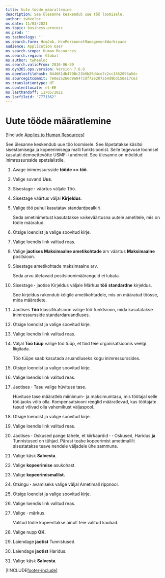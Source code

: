 ```yaml
---
title: Uute tööde määratlemine
description: See ülesanne keskendub uue töö loomisele.
author: twheeloc
ms.date: 11/03/2021
ms.topic: business-process
ms.prod: ''
ms.technology: ''
ms.search.form: HcmJob, HcmPersonnelManagementWorkspace
audience: Application User
ms.search.scope: Human Resources
ms.search.region: Global
ms.author: twheeloc
ms.search.validFrom: 2016-06-30
ms.dyn365.ops.version: Version 7.0.0
ms.openlocfilehash: 844661db4798c23b0b25d4ce7c2cc1862893a5dc
ms.sourcegitcommit: 7e0e2a266d9a9473df72e207554d9bd150e17ce3
ms.translationtype: HT
ms.contentlocale: et-EE
ms.lasthandoff: 11/05/2021
ms.locfileid: "7771362"
---
```

# <a name="define-new-jobs"></a>Uute tööde määratlemine

[!include [Applies to Human Resources](../includes/applies-to-hr.md)]



See ülesanne keskendub uue töö loomisele. See lõpetatakse käsitsi sisestamisega ja kopeerimisega malli funktsioonist. Selle tegevuse loomisel kasutati demoettevõtte USMF-i andmeid. See ülesanne on mõeldud inimressursside spetsialistile.

1. Avage inimressursside **tööde \>\> töö**.
2. Valige suvand **Uus**.
3. Sisestage **·** väärtus väljale Töö.
4. Sisestage väärtus väljal **Kirjeldus**.
5. Valige töö puhul kasutatav standardpealkiri.

    Seda ametinimetust kasutatakse vaikeväärtusna uutele ametitele, mis on tööle määratud.

6. Otsige loendist ja valige soovitud kirje.
7. Valige loendis link valitud reas.
8. Valige **jaotises Maksimaalne ametikohtade** arv väärtus **Maksimaalne** positsioon.
9. Sisestage ametikohtade maksimaalne arv. 

    Seda arvu ületavaid positsioonimääranguid ei lubata.

10. Sisestage **·** jaotise Kirjeldus väljale Märkus **töö** **standardne** kirjeldus.

    See kirjeldus rakendub kõigile ametikohtadele, mis on määratud töösse, mida määratlete.

11. Jaotises **Töö** klassifikatsioon valige töö funktsioon, mida kasutatakse inimressursside standardaruandluses.
12. Otsige loendist ja valige soovitud kirje.
13. Valige loendis link valitud reas.
14. Väljal **Töö tüüp** valige töö tüüp, et töid teie organisatsioonis veelgi liigitada.

    Töö tüüpe saab kasutada aruandluseks kogu inimressurssides.

15. Otsige loendist ja valige soovitud kirje.
16. Valige loendis link valitud reas.
17. Jaotises **·** Tasu valige hüvituse tase.

    Hüvituse tase määratleb miinimum- ja maksimumtasu, mis töötajal selle töö jaoks võib olla. Kompensatsiooni reeglid määratlevad, kas töötajate tasud võivad olla vahemikust väljaspool.

18. Otsige loendist ja valige soovitud kirje.
19. Valige loendis link valitud reas.
20. Jaotises **·** Oskused pange tähele, et kiirkaardid **·** **·** Oskused, Haridus **ja** Tunnistused on tühjad. Pärast teabe kopeerimist ametimallilt sisestatakse teave nendele väljadele ühe sammuna.
21. Valige käsk **Salvesta**.
22. Valige **kopeerimise** asukohast.
23. Valige **kopeerimismallist.**
24. Otsingu **·** avamiseks valige väljal Ametimall rippnool.
25. Otsige loendist ja valige soovitud kirje.
26. Valige loendis link valitud reas.
27. Valige **·** märkus.

    Valitud tööle kopeeritakse ainult teie valitud kaubad.

28. Valige nupp **OK**.
29. Laiendage **jaotist** Tunnistused.
30. Laiendage **jaotist** Haridus.
31. Valige käsk **Salvesta**.

[!INCLUDE[footer-include](../includes/footer-banner.md)]
